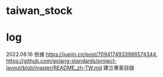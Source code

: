 # taiwan_stock


# log
2022.08.16
依據 https://juejin.cn/post/7094174933986574344, https://github.com/golang-standards/project-layout/blob/master/README_zh-TW.md 建立專案目錄